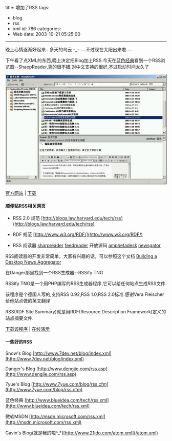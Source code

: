 title: 增加了RSS
tags:
  - blog
  - rss
  - xml
id: 786
categories:
  - Web
date: 2003-10-21 05:25:00
---
晚上心情逐渐好起来...多天的乌云 -_- ....不过现在太阳出来啦.....

下午看了点XML的东西,晚上决定把Blog加上RSS.今天在[蓝色经典](http://www.blueidea.com/news/site/2003/670.asp)看到一个RSS浏览器--ShaepReader,真的很不错,对中文支持的很好,不过启动时间太久了

![ShaepReader](/images/2003/10/21_20031021_12687.jpg)

[官方网站](http://www.sharpreader.net/) | [下载](http://www.sharpreader.net/SharpReader0921.zip)
<!--more-->
#### 顺便贴RSS相关网页

* RSS 2.0 规范
[http://blogs.law.harvard.edu/tech/rss](http://blogs.law.harvard.edu/tech/rss)

* RDF 规范
[http://www.w3.org/RDF/](http://www.w3.org/RDF/)

* RSS 阅读器
[sharpreader](http://www.hutteman.com/sharpreader/)
[feedreader](http://feedreader.com/) 开放源码
[amphetadesk](http://disobey.com/amphetadesk/)
[newsgator](http://www.newsgator.com/)

RSS阅读器的开发非常简单，大家有兴趣的话，可以参照这个文档
[Building a Desktop News Aggregator](http://msdn.microsoft.com/library/default.asp?url=/library/en-us/dnexxml/html/xml02172003.asp)

在Danger那里找到一个RSS生成器--RSSify TNG

RSSify TNG是一个用PHP编写的RSS生成器程序,它可以给任何站点生成RSS文件.

该程序是个德国人写的,支持RSS 0.92,RSS 1.0,RSS 2.0标准.感谢Vera Fleischer给他站点做的英文翻译

RSS(RDF Site Summary)就是用RDF(Resource Description Framework)定义的站点摘要文件.

[下载该程序](http://uckan.info/rssify_b/download/index.php) | [在线演示](http://uckan.info/rssify_b/demo/index.php)

#### 一些好的RSS

Snow's Blog [http://www.7dev.net/blog/index.xml](http://www.7dev.net/blog/index.xml)

Danger's Blog [http://www.dengjie.com/rss.asp](http://www.dengjie.com/rss.asp)

7yue's Blog [http://www.7yue.com/blog/rss.cfm](http://www.7yue.com/blog/rss.cfm)

蓝色经典 [http://www.blueidea.com/tech/rss.xml](http://www.blueidea.com/tech/rss.xml)

微软MSDN [http://msdn.microsoft.com/rss.xml](http://msdn.microsoft.com/rss.xml)

Gavin's Blog(就是我的啦^_*)[http://www.21ido.com/atom.xml](/atom.xml)